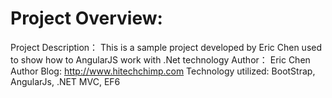 # Project Overview:
Project Description： This is a sample project developed by Eric Chen used to show how to AngularJS work with .Net technology
Author： Eric Chen   
Author Blog: http://www.hitechchimp.com
Technology utilized: BootStrap, AngularJs, .NET MVC, EF6

